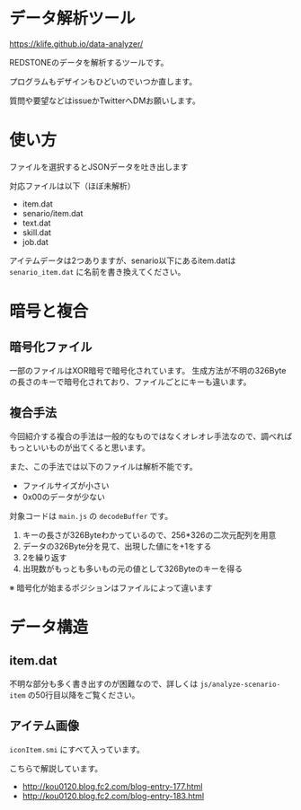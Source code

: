 # データ解析ツール
https://klife.github.io/data-analyzer/

REDSTONEのデータを解析するツールです。

プログラムもデザインもひどいのでいつか直します。

質問や要望などはissueかTwitterへDMお願いします。

# 使い方
ファイルを選択するとJSONデータを吐き出します

対応ファイルは以下（ほぼ未解析）
- item.dat
- senario/item.dat
- text.dat
- skill.dat
- job.dat

アイテムデータは2つありますが、senario以下にあるitem.datは `senario_item.dat` に名前を書き換えてください。

# 暗号と複合

## 暗号化ファイル
一部のファイルはXOR暗号で暗号化されています。
生成方法が不明の326Byteの長さのキーで暗号化されており、ファイルごとにキーも違います。

## 複合手法
今回紹介する複合の手法は一般的なものではなくオレオレ手法なので、調べればもっといいものが出てくると思います。

また、この手法では以下のファイルは解析不能です。
- ファイルサイズが小さい
- 0x00のデータが少ない

対象コードは `main.js` の `decodeBuffer` です。

1. キーの長さが326Byteわかっているので、256*326の二次元配列を用意
2. データの326Byte分を見て、出現した値にを+1をする
3. 2を繰り返す
4. 出現数がもっとも多いもの元の値として326Byteのキーを得る

※ 暗号化が始まるポジションはファイルによって違います

# データ構造
## item.dat
不明な部分も多く書き出すのが困難なので、詳しくは `js/analyze-scenario-item` の50行目以降をご覧ください。

## アイテム画像
`iconItem.smi` にすべて入っています。

こちらで解説しています。
- http://kou0120.blog.fc2.com/blog-entry-177.html
- http://kou0120.blog.fc2.com/blog-entry-183.html
